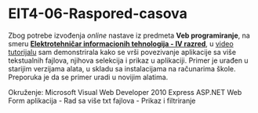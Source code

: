# EIT4-06-Raspored-casova

Zbog potrebe izvođenja *online* nastave iz predmeta **Veb programiranje**, na smeru [**Elektrotehničar informacionih tehnologija - IV razred**](https://github.com/danijelaradmilovic?tab=repositories&q=eit4&type=&language=&sort=), u [video tutorijalu](https://youtu.be/Rakh-W_Btkw) sam demonstrirala kako se vrši povezivanje aplikacije sa više tekstualnih fajlova, njihova selekcija i prikaz u aplikaciji.
Primer je urađen u starijim verzijama alata, u skladu sa instalacijama na računarima škole. Preporuka je da se primer uradi u novijim alatima.

Okruženje: 
Microsoft Visual Web Developer 2010 Express
ASP.NET Web Form aplikacija - Rad sa više txt fajlova - Prikaz i filtriranje
